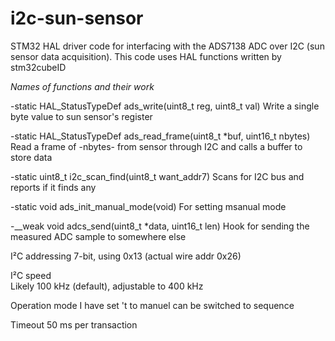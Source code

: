# i2c-sun-sensor
STM32 HAL driver code for interfacing with the ADS7138 ADC over I2C (sun sensor data acquisition).
This code uses HAL functions written by stm32cubeID

*Names of functions and their work*

-static HAL_StatusTypeDef ads_write(uint8_t reg, uint8_t val)
  Write a single byte value to sun sensor's register
  
-static HAL_StatusTypeDef ads_read_frame(uint8_t *buf, uint16_t nbytes)
  Read a frame of -nbytes- from sensor through I2C and calls a buffer to store data

-static uint8_t i2c_scan_find(uint8_t want_addr7)
  Scans for I2C bus and reports if it finds any

-static void ads_init_manual_mode(void)
  For setting msanual mode

-__weak void adcs_send(uint8_t *data, uint16_t len)
  Hook for sending the measured ADC sample to somewhere else


I²C addressing
7-bit, using 0x13 (actual wire addr 0x26)


I²C speed	
Likely 100 kHz (default), adjustable to 400 kHz

Operation mode
I have set 't to manuel can be switched to sequence


Timeout
50 ms per transaction























